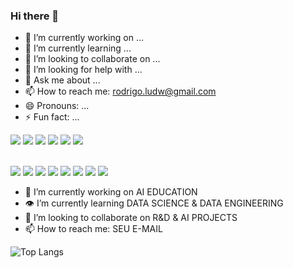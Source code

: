 ### Hi there 👋

<!--
**rodrigoludwig/rodrigoludwig** is a ✨ _special_ ✨ repository because its `README.md` (this file) appears on your GitHub profile.

Here are some ideas to get you started:
-->
- 🔭 I’m currently working on ...
- 🌱 I’m currently learning ...
- 👯 I’m looking to collaborate on ...
- 🤔 I’m looking for help with ...
- 💬 Ask me about ...
- 📫 How to reach me: rodrigo.ludw@gmail.com
- 😄 Pronouns: ...
- ⚡ Fun fact: ...

<div> 
<a href=“SEU LINK DO WHASTAPP" target="_blank">
<img src="https://img.shields.io/badge/WhatsApp-25D366?style=for-the-badge&logo=whatsapp&logoColor=white" target="_blank"></a>
<a href="mailto:SEU E-MAIL" target="_blank">
<img src="https://img.shields.io/badge/Gmail-D14836?style=for-the-badge&logo=gmail&logoColor=white" target="_blank"></a>
<a href=“SEU LINK DO INSTAGRAM" target="_blank">
<img src="https://img.shields.io/badge/Instagram-E4405F?style=for-the-badge&logo=instagram&logoColor=white" target="_blank"></a>
<a href=“SEU LINK DO TWITTER" target="_blank">
<img src="https://img.shields.io/badge/Twitter-1DA1F2?style=for-the-badge&logo=twitter&logoColor=white" target="_blank"></a>
<a href=“SEU LINK DO LINKEDINtarget="_blank">
<img src="https://img.shields.io/badge/LinkedIn-0077B5?style=for-the-badge&logo=linkedin&logoColor=white" target="_blank"></a>
<a href=“SEU LINK DO MEDIUM"_blank">
<img src="https://img.shields.io/badge/Medium-12100E?style=for-the-badge&logo=medium&logoColor=white" target="_blank"></a>
<div><br>

![](https://img.shields.io/badge/GitHub-100000?style=for-the-badge&logo=github&logoColor=white)
![](https://img.shields.io/badge/Medium-12100E?style=for-the-badge&logo=medium&logoColor=white)
![](https://img.shields.io/badge/Python-14354C?style=for-the-badge&logo=python&logoColor=white)
![](https://img.shields.io/badge/C%2B%2B-00599C?style=for-the-badge&logo=c%2B%2B&logoColor=white)
![](https://img.shields.io/badge/R-276DC3?style=for-the-badge&logo=r&logoColor=white)
![](https://img.shields.io/badge/Markdown-000000?style=for-the-badge&logo=markdown&logoColor=white)
![](https://img.shields.io/github/followers/thiago-orbe-ai.svg?style=social&label=Follow&maxAge=2592000)
![](https://github-readme-stats.vercel.app/api?username=USUARIO&show_icons=true&theme=dark)

<!--
themes: dark, radical, merko, gruvbox, tokyonight, onedark, cobalt, synthwave, highcontrast, Dracula
-->
 
- 💼 I’m currently working on AI EDUCATION
- 👁️ I’m currently learning DATA SCIENCE & DATA ENGINEERING
- 🤝 I’m looking to collaborate on R&D & AI PROJECTS
- 📫 How to reach me: SEU E-MAIL

![Top Langs](https://github-readme-stats.vercel.app/api/top-langs/?username=USUARIO&layout=compact&theme=dark)
